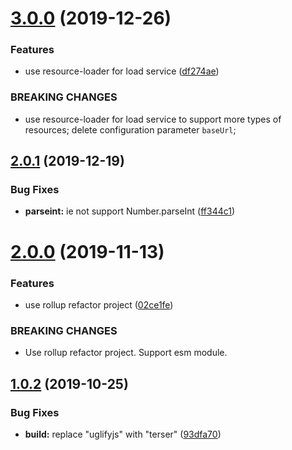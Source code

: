 # [3.0.0](https://github.com/cycjimmy/h5-preloader/compare/v2.0.1...v3.0.0) (2019-12-26)


### Features

* use resource-loader for load service ([df274ae](https://github.com/cycjimmy/h5-preloader/commit/df274ae9db67c8b09b0c44da85ad55851740740b))


### BREAKING CHANGES

* use resource-loader for load service to support more types of resources;
delete
configuration parameter `baseUrl`;

## [2.0.1](https://github.com/cycjimmy/h5-preloader/compare/v2.0.0...v2.0.1) (2019-12-19)


### Bug Fixes

* **parseint:** ie not support Number.parseInt ([ff344c1](https://github.com/cycjimmy/h5-preloader/commit/ff344c1ff63f265fc50e3e532e0f0e0dc90167fb))

# [2.0.0](https://github.com/cycjimmy/h5-preloader/compare/v1.0.2...v2.0.0) (2019-11-13)


### Features

* use rollup refactor project ([02ce1fe](https://github.com/cycjimmy/h5-preloader/commit/02ce1fe12d42f5338b6a3782d026e9467dff0ec5))


### BREAKING CHANGES

* Use rollup refactor project. Support esm module.

## [1.0.2](https://github.com/cycjimmy/h5-preloader/compare/v1.0.1...v1.0.2) (2019-10-25)


### Bug Fixes

* **build:** replace "uglifyjs" with "terser" ([93dfa70](https://github.com/cycjimmy/h5-preloader/commit/93dfa707a98d3c66dfebc9fd1c410c1d313f5410))
